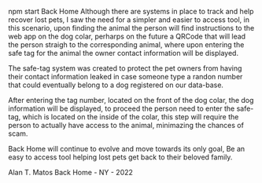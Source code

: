 npm start
Back Home
Although there are systems in place to track and help recover lost pets, I saw the need for a simpler and easier to access tool, in this scenario, upon finding the animal the person will find instructions to the web app on the dog colar, perharps on the future a QRCode that will lead the person straigh to the corresponding animal, where upon entering the safe tag for the animal the owner contact information will be displayed.

The safe-tag system was created to protect the pet owners from having their contact information leaked in case someone type a randon number that could eventually belong to a dog registered on our data-base.

After entering the tag number, located on the front of the dog colar, the dog information will be displayed, to proceed the person need to enter the safe-tag, which is located on the inside of the colar, this step will require the person to actually have access to the animal, minimazing the chances of scam.

Back Home will continue to evolve and move towards its only goal, Be an easy to access tool helping lost pets get back to their beloved family.

Alan T. Matos
Back Home - NY - 2022